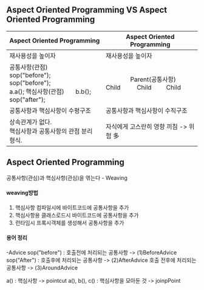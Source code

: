 ## Aspect Oriented Programming   VS   Aspect Oriented Programming
|  Aspect Oriented Programming |  Aspect Oriented Programming |
|--|--|
| 재사용성을 높이자 | 재사용성을 높이자 |
|공통사항(관점)<br>sop("before"); &nbsp;&nbsp;&nbsp;&nbsp;&nbsp;&nbsp;&nbsp;&nbsp;&nbsp;&nbsp;&nbsp;&nbsp;&nbsp;&nbsp;&nbsp;&nbsp; sop("before"); <br> a.a(); 핵심사항(관점)&nbsp;&nbsp;&nbsp;&nbsp;&nbsp;&nbsp; b.b(); <br> sop("after");| &nbsp;&nbsp;&nbsp;&nbsp;&nbsp;&nbsp;&nbsp;&nbsp;&nbsp;&nbsp;&nbsp;&nbsp;&nbsp;&nbsp;&nbsp;Parent(공통사항) <br>Child &nbsp;&nbsp;&nbsp;&nbsp;&nbsp;&nbsp;&nbsp;&nbsp;&nbsp;Child&nbsp;&nbsp;&nbsp;&nbsp;&nbsp;&nbsp;&nbsp;&nbsp;&nbsp;Child | 
|공통사항과 핵심사항이 수평구조 | 공통사항과 핵심사항이 수직구조|
|상속관계가 없다. <br>핵심사항과 공통사항의 관점 분리 형식.|자식에게 고스란히 영향 끼침 -> 위험 多|


##  Aspect Oriented Programming
공통사항(관심)과 핵심사항(관심)을 엮는다 - Weaving

#### weaving방법
1) 핵심사항 컴파일시에 바이트코드에 공통사항을 추가
2) 핵심사항용 클래스로드시 바이트코드에 공통사항을 추가
3) 런타임시 프록시객체를 생성해서 공통사항을 추가 

#### 용어 정리 
-Advice
sop("before") : 호출전에 처리되는 공통사항 -> (1)BeforeAdvice
sop("After") : 호출후에 처리되는 공통사항 -> (2)AfterAdvice
호출 전후에 처리되는 공통사항 -> (3)AroundAdvice

a() : 핵심사항 -> pointcut
a(), b(), c() : 핵심사항을 모아둔 것 -> joinpPoint
<!--stackedit_data:
eyJoaXN0b3J5IjpbLTUwMjg1MDQwNCwtNzk3MDU1OTddfQ==
-->